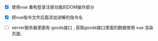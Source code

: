 - [x] 使用vue 重构登录注册功能的DOM操作部分
- [x] 把vue指令文件后面添加讲解的指令名
- [ ] server服务器里面有 goods接口 , 获取goods接口里面的数据使用 vue 渲染页面; 

